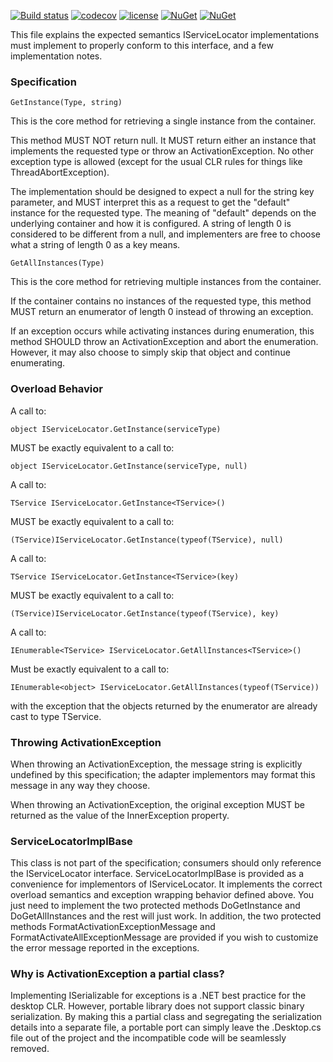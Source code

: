 [![Build status](https://ci.appveyor.com/api/projects/status/dax8w8u3d5c6kv0a/branch/master?svg=true)](https://ci.appveyor.com/project/IoC-Unity/commonservicelocator/branch/master)
[![codecov](https://codecov.io/gh/unitycontainer/commonservicelocator/branch/master/graph/badge.svg)](https://codecov.io/gh/unitycontainer/commonservicelocator)
[![license](https://img.shields.io/badge/license-ms-pl.svg)](https://opensource.org/licenses/MS-PL)
[![NuGet](https://img.shields.io/nuget/dt/commonservicelocator.svg)](https://www.nuget.org/packages/commonservicelocator)
[![NuGet](https://img.shields.io/nuget/v/commonservicelocator.svg)](https://www.nuget.org/packages/commonservicelocator)

This file explains the expected semantics IServiceLocator implementations must implement to properly conform to this interface, and a few implementation notes.

### Specification 

```GetInstance(Type, string)```

This is the core method for retrieving a single instance from the container.

This method MUST NOT return null. It MUST return either an instance that implements the requested type or throw an ActivationException.
No other exception type is allowed (except for the usual CLR rules for things like ThreadAbortException).

The implementation should be designed to expect a null for the string key parameter, and MUST interpret this as a request to get the "default" instance for the requested type. The meaning of "default" depends on the underlying container and how it is configured. A string of length 0 is considered to be different from a null, and implementers are free to choose what a string of length 0 as a key means.

```GetAllInstances(Type)```

This is the core method for retrieving multiple instances from the container.

If the container contains no instances of the requested type, this method MUST return an enumerator of length 0 instead of throwing an exception.

If an exception occurs while activating instances during enumeration, this method SHOULD throw an ActivationException and abort the enumeration. However, it may also choose to simply skip that object and continue enumerating.

### Overload Behavior

A call to:

    object IServiceLocator.GetInstance(serviceType)
    
MUST be exactly equivalent to a call to:

    object IServiceLocator.GetInstance(serviceType, null)
    
A call to:

    TService IServiceLocator.GetInstance<TService>()

MUST be exactly equivalent to a call to:

    (TService)IServiceLocator.GetInstance(typeof(TService), null)
    
A call to:

    TService IServiceLocator.GetInstance<TService>(key)
    
MUST be exactly equivalent to a call to:

    (TService)IServiceLocator.GetInstance(typeof(TService), key)
    
A call to:

    IEnumerable<TService> IServiceLocator.GetAllInstances<TService>()
    
Must be exactly equivalent to a call to:

    IEnumerable<object> IServiceLocator.GetAllInstances(typeof(TService))
    
with the exception that the objects returned by the enumerator are already cast to type TService.

### Throwing ActivationException

When throwing an ActivationException, the message string is explicitly undefined by this specification; the adapter implementors may format this message in any way they choose.

When throwing an ActivationException, the original exception MUST be returned as the value of the InnerException property.

### ServiceLocatorImplBase 

This class is not part of the specification; consumers should only reference the IServiceLocator interface. ServiceLocatorImplBase is provided as a convenience for implementors of IServiceLocator. It implements the correct overload semantics and exception wrapping behavior defined above. You just need to implement the two protected methods DoGetInstance and DoGetAllInstances and the rest will just work. In addition, the two protected methods FormatActivationExceptionMessage and FormatActivateAllExceptionMessage are provided if you wish to customize the error message reported in the exceptions.

### Why is ActivationException a partial class? 

Implementing ISerializable for exceptions is a .NET best practice for the desktop CLR. However, portable library does not support classic binary serialization. By making this a partial class and segregating the serialization details into a separate file, a portable port can simply leave the .Desktop.cs file out of the project and the incompatible code will be seamlessly removed.
